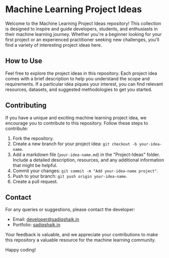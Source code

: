 # Machine Learning Project Ideas 

Welcome to the Machine Learning Project Ideas repository! This collection is designed to inspire and guide developers, students, and enthusiasts in their machine learning journey. Whether you're a beginner looking for your first project or an experienced practitioner seeking new challenges, you'll find a variety of interesting project ideas here.

## How to Use

Feel free to explore the project ideas in this repository. Each project idea comes with a brief description to help you understand the scope and requirements. If a particular idea piques your interest, you can find relevant resources, datasets, and suggested methodologies to get you started.

## Contributing

If you have a unique and exciting machine learning project idea, we encourage you to contribute to this repository. Follow these steps to contribute:

1. Fork the repository.
2. Create a new branch for your project idea: `git checkout -b your-idea-name`.
3. Add a markdown file (`your-idea-name.md`) in the "Project-Ideas" folder. Include a detailed description, resources, and any additional information that might be helpful.
4. Commit your changes: `git commit -m "Add your-idea-name project"`.
5. Push to your branch: `git push origin your-idea-name`.
6. Create a pull request.

## Contact

For any queries or suggestions, please contact the developer:

- Email: developer@sadiqshaik.in
- Portfolio: [sadiqshaik.in](https://sadiqshaik.in)

Your feedback is valuable, and we appreciate your contributions to make this repository a valuable resource for the machine learning community.

Happy coding!
